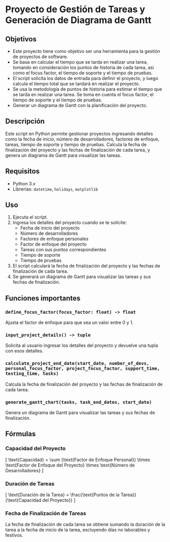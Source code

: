 # Proyecto de Gestión de Tareas y Generación de Diagrama de Gantt

## Objetivos

- Este proyecto tiene como objetivo ser una herramienta para la gestión de proyectos de software.
- Se basa en calcular el tiempo que se tarda en realizar una tarea, tomando en consideración los puntos de historia de cada tarea, asi como el focus factor, el tiempo de soporte y el tiempo de pruebas.
- El script solicita los datos de entrada para definir el proyecto, y luego calcula el tiempo total que se tardará en realizar el proyecto.
- Se usa la metodología de puntos de historia para estimar el tiempo que se tarda en realizar una tarea. Se toma en cuenta el focus factor, el tiempo de soporte y el tiempo de pruebas.
- Generar un diagrama de Gantt con la planificación del proyecto.

## Descripción
Este script en Python permite gestionar proyectos ingresando detalles como la fecha de inicio, número de desarrolladores, factores de enfoque, tareas, tiempo de soporte y tiempo de pruebas. Calcula la fecha de finalización del proyecto y las fechas de finalización de cada tarea, y genera un diagrama de Gantt para visualizar las tareas.

## Requisitos
- Python 3.x
- Librerías: `datetime`, `holidays`, `matplotlib`

## Uso

1. Ejecuta el script.
2. Ingresa los detalles del proyecto cuando se te solicite:
   - Fecha de inicio del proyecto
   - Número de desarrolladores
   - Factores de enfoque personales
   - Factor de enfoque del proyecto
   - Tareas con sus puntos correspondientes
   - Tiempo de soporte
   - Tiempo de pruebas
3. El script calculará la fecha de finalización del proyecto y las fechas de finalización de cada tarea.
4. Se generará un diagrama de Gantt para visualizar las tareas y sus fechas de finalización.

## Funciones importantes

### `define_focus_factor(focus_factor: float) -> float`
Ajusta el factor de enfoque para que sea un valor entre 0 y 1.

### `input_project_details() -> tuple`
Solicita al usuario ingresar los detalles del proyecto y devuelve una tupla con esos detalles.

### `calculate_project_end_date(start_date, number_of_devs, personal_focus_factor, project_focus_factor, support_time, testing_time, tasks)`
Calcula la fecha de finalización del proyecto y las fechas de finalización de cada tarea.

### `generate_gantt_chart(tasks, task_end_dates, start_date)`
Genera un diagrama de Gantt para visualizar las tareas y sus fechas de finalización.

## Fórmulas

### Capacidad del Proyecto
\[ \text{Capacidad} = \sum (\text{Factor de Enfoque Personal}) \times \text{Factor de Enfoque del Proyecto} \times \text{Número de Desarrolladores} \]

### Duración de Tareas
\[ \text{Duración de la Tarea} = \frac{\text{Puntos de la Tarea}}{\text{Capacidad del Proyecto}} \]

### Fecha de Finalización de Tareas
La fecha de finalización de cada tarea se obtiene sumando la duración de la tarea a la fecha de inicio de la tarea, excluyendo días no laborables y festivos.
